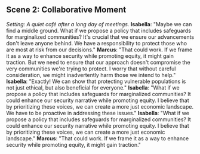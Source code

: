 ## Scene 2: Collaborative Moment
*Setting: A quiet café after a long day of meetings.*
**Isabella**: "Maybe we can find a middle ground. What if we propose a policy that includes safeguards for marginalized communities? It's crucial that we ensure our advancements don't leave anyone behind. We have a responsibility to protect those who are most at risk from our decisions."
**Marcus**: "That could work. If we frame it as a way to enhance security while promoting equity, it might gain traction. But we need to ensure that our approach doesn't compromise the very communities we're trying to protect. I worry that without careful consideration, we might inadvertently harm those we intend to help."
**Isabella**: "Exactly! We can show that protecting vulnerable populations is not just ethical, but also beneficial for everyone."
**Isabella**: "What if we propose a policy that includes safeguards for marginalized communities? It could enhance our security narrative while promoting equity. I believe that by prioritizing these voices, we can create a more just economic landscape. We have to be proactive in addressing these issues."
**Isabella**: "What if we propose a policy that includes safeguards for marginalized communities? It could enhance our security narrative while promoting equity. I believe that by prioritizing these voices, we can create a more just economic landscape."
**Marcus**: "That could work. If we frame it as a way to enhance security while promoting equity, it might gain traction."
